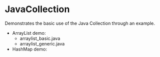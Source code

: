 # JavaCollection
Demonstrates the basic use of the Java Collection through an example.

- ArrayList demo:
  - arraylist_basic.java
  - arraylist_generic.java
- HashMap demo: 